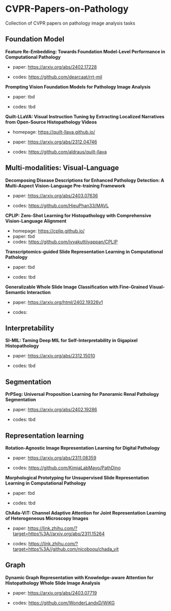 # CVPR-Papers-on-Pathology
Collection of CVPR papers on pathology image analysis tasks

## Foundation Model

**Feature Re-Embedding: Towards Foundation Model-Level Performance in Computational Pathology**

 - paper: https://arxiv.org/abs/2402.17228

 - codes: https://github.com/dearcaat/rrt-mil

**Prompting Vision Foundation Models for Pathology Image Analysis**

 - paper: tbd

 - codes: tbd

**Quilt-LLaVA: Visual Instruction Tuning by Extracting Localized Narratives from Open-Source Histopathology Videos**

 - homepage: https://quilt-llava.github.io/
 
 - paper: https://arxiv.org/abs/2312.04746

 - codes: https://github.com/aldraus/quilt-llava


## Multi-modalities: Visual-Language 

**Decomposing Disease Descriptions for Enhanced Pathology Detection: A Multi-Aspect Vision-Language Pre-training Framework**

 - paper: https://arxiv.org/abs/2403.07636

 - codes: https://github.com/HieuPhan33/MAVL


**CPLIP: Zero-Shot Learning for Histopathology with Comprehensive Vision-Language Alignment**

 - homepage: https://cplip.github.io/
 - paper: tbd
 - codes: https://github.com/iyyakuttiiyappan/CPLIP

**Transcriptomics-guided Slide Representation Learning in Computational Pathology**

 - paper: tbd

 - codes: tbd

**Generalizable Whole Slide Image Classification with Fine-Grained Visual-Semantic Interaction**

 - paper: https://arxiv.org/html/2402.19326v1

 - codes: 



## Interpretability

**SI-MIL: Taming Deep MIL for Self-Interpretability in Gigapixel Histopathology**

 - paper: https://arxiv.org/abs/2312.15010

 - codes: tbd

## Segmentation

**PrPSeg: Universal Proposition Learning for Panoramic Renal Pathology Segmentation**

 - paper: https://arxiv.org/abs/2402.19286

 - codes: tbd

## Representation learning

**Rotation-Agnostic Image Representation Learning for Digital Pathology**

 - paper:  https://arxiv.org/abs/2311.08359

 - codes: https://github.com/KimiaLabMayo/PathDino

**Morphological Prototyping for Unsupervised Slide Representation Learning in Computational Pathology**

 - paper:  tbd

 - codes: tbd

**ChAda-ViT: Channel Adaptive Attention for Joint Representation Learning of Heterogeneous Microscopy Images**

 - paper: https://link.zhihu.com/?target=https%3A//arxiv.org/abs/2311.15264

 - codes: https://link.zhihu.com/?target=https%3A//github.com/nicoboou/chada_vit


## Graph
**Dynamic Graph Representation with Knowledge-aware Attention for Histopathology Whole Slide Image Analysis**

 - paper:  https://arxiv.org/abs/2403.07719

 - codes: https://github.com/WonderLandxD/WiKG




